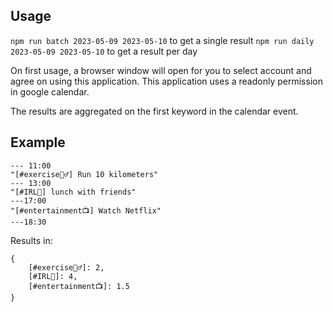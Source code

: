 ## Usage
`npm run batch 2023-05-09 2023-05-10` to get a single result
`npm run daily 2023-05-09 2023-05-10` to get a result per day

On first usage, a browser window will open for you to select account and agree on using this application. This application uses a readonly permission in google calendar.

The results are aggregated on the first keyword in the calendar event.

## Example

```
--- 11:00
"[#exercise🏋️‍♂️] Run 10 kilometers"
--- 13:00
"[#IRL👨] lunch with friends"
---17:00
"[#entertainment📺] Watch Netflix"
---18:30
```

Results in:
```
{
    [#exercise🏋️‍♂️]: 2,
    [#IRL👨]: 4,
    [#entertainment📺]: 1.5
}
```